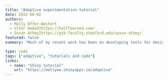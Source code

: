 ```yaml
---
title: "Adaptive experimentation tutorial"
date: 2022-08-02
authors:
  - Molly Offer‑Westort
  - Vitor Hadad|https://halflearned.com/
  - Susan Athey|https://gsb-faculty.stanford.edu/susan-athey/
featured: false
summary: "Much of my recent work has been on developing tools for designing and analyzing data from adaptive experiments. This tutorial provides an overview of adaptive experimental design, descibes some basic algorithms for treatment assignment, and discusses considerations for inference."

type: code
tags: ["adaptive", "tutorials and code"]
links:
  - name: "Shiny tutorial"
    url: "https://mollyow.shinyapps.io/adaptive"
---
```

